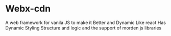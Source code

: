 # Webx-cdn
A web framework for vanila JS to make it Better and Dynamic Like react Has Dynamic Styling Structure and logic and the support of morden js libraries
